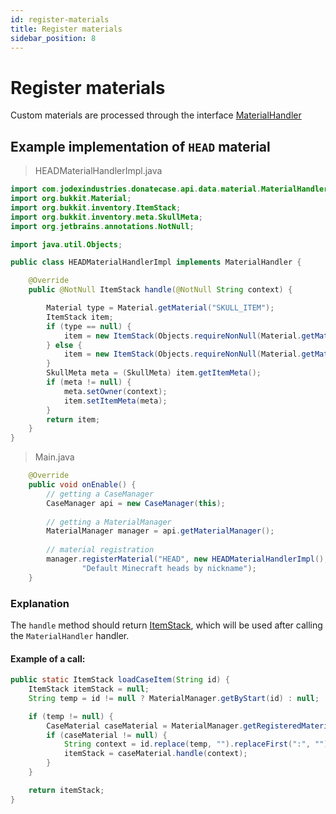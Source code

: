 ```yaml
---
id: register-materials
title: Register materials
sidebar_position: 8
---
```

# Register materials

Custom materials are processed through the interface [MaterialHandler](https://repo.jodexindustries.xyz/javadoc/releases/com/jodexindustries/donatecase/spigot/2.2.6.3/raw/com/jodexindustries/donatecase/api/data/material/MaterialHandler.html)

## Example implementation of `HEAD` material
> HEADMaterialHandlerImpl.java
```java
import com.jodexindustries.donatecase.api.data.material.MaterialHandler;
import org.bukkit.Material;
import org.bukkit.inventory.ItemStack;
import org.bukkit.inventory.meta.SkullMeta;
import org.jetbrains.annotations.NotNull;

import java.util.Objects;

public class HEADMaterialHandlerImpl implements MaterialHandler {

    @Override
    public @NotNull ItemStack handle(@NotNull String context) {

        Material type = Material.getMaterial("SKULL_ITEM");
        ItemStack item;
        if (type == null) {
            item = new ItemStack(Objects.requireNonNull(Material.getMaterial("PLAYER_HEAD")));
        } else {
            item = new ItemStack(Objects.requireNonNull(Material.getMaterial("SKULL_ITEM")), 1, (short) 3);
        }
        SkullMeta meta = (SkullMeta) item.getItemMeta();
        if (meta != null) {
            meta.setOwner(context);
            item.setItemMeta(meta);
        }
        return item;
    }
}
```
> Main.java
```java
    @Override
    public void onEnable() {
        // getting a CaseManager
        CaseManager api = new CaseManager(this);
        
        // getting a MaterialManager
        MaterialManager manager = api.getMaterialManager();
        
        // material registration
        manager.registerMaterial("HEAD", new HEADMaterialHandlerImpl(),
                "Default Minecraft heads by nickname");
    }
```


### Explanation
The `handle` method should return [ItemStack](https://helpch.at/docs/1.16.5/org/bukkit/inventory/ItemStack.html),
which will be used after calling the `MaterialHandler` handler.

#### Example of a call:

```java
public static ItemStack loadCaseItem(String id) {
    ItemStack itemStack = null;
    String temp = id != null ? MaterialManager.getByStart(id) : null;

    if (temp != null) {
        CaseMaterial caseMaterial = MaterialManager.getRegisteredMaterial(temp);
        if (caseMaterial != null) {
            String context = id.replace(temp, "").replaceFirst(":", "").trim();
            itemStack = caseMaterial.handle(context);
        }
    }

    return itemStack;
}
```
